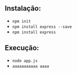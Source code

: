 ##  Instalação:
- `npm init`
- `npm install express --save`
- `npm install express`

## Execução:

- `node app.js`
- `aaaaaaaaaaa aaaa`